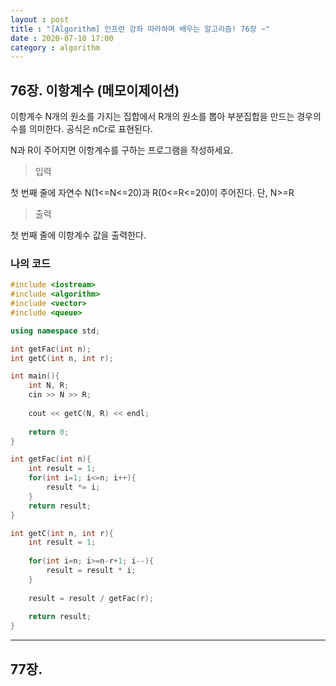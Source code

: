 ```yaml
---
layout : post
title : "[Algorithm] 인프런 강좌 따라하며 배우는 알고리즘! 76장 ~"
date : 2020-07-10 17:00
category : algorithm
---
```


## 76장. 이항계수 (메모이제이션)

이항계수 N개의 원소를 가지는 집합에서 R개의 원소를 뽑아 부분집합을 만드는 경우의 수를 의미한다. 공식은 nCr로 표현된다.

N과 R이 주어지면 이항계수를 구하는 프로그램을 작성하세요.

> 입력

첫 번째 줄에 자연수 N(1<=N<=20)과 R(0<=R<=20)이 주어진다. 단, N>=R

> 출력

첫 번째 줄에 이항계수 값을 출력한다.


### 나의 코드

```c++
#include <iostream>
#include <algorithm>
#include <vector>
#include <queue>

using namespace std;

int getFac(int n);
int getC(int n, int r);

int main(){
    int N, R;
    cin >> N >> R;
    
    cout << getC(N, R) << endl;
    
    return 0;
}

int getFac(int n){
    int result = 1;
    for(int i=1; i<=n; i++){
        result *= i;
    }
    return result;
}

int getC(int n, int r){
    int result = 1;
    
    for(int i=n; i>=n-r+1; i--){
        result = result * i;
    }
    
    result = result / getFac(r);
    
    return result;
}
```


---

## 77장. 